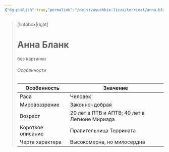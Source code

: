 ```yaml
---
{"dg-publish":true,"permalink":"/dejstvuyushhie-licza/terrinat/anna-blank/","dgPassFrontmatter":true}
---
```


> [!infobox|right]
> # Анна Бланк
> без картинки
> ###### Особенности
> | Особенность | Значение |
> | ---- | ---- |
> | Раса | Человек|
> | Мировоззрение | Законно-добрая |
> | Возраст |20 лет в ПТВ и АПТВ; 40 лет в Легионе Мириада|
> | Короткое описание |Правительница Террината |
> | Черта характера |Высокомерна, но милосердна|